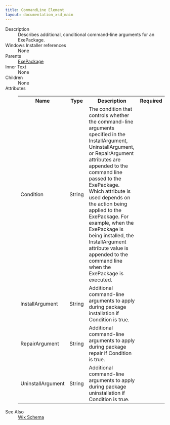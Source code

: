 ```yaml
---
title: CommandLine Element
layout: documentation_xsd_main
---
```

<dl>
  <dt>Description</dt>
  <dd>Describes additional, conditional command-line arguments for an ExePackage.</dd>
  <dt>Windows Installer references</dt>
  <dd>None</dd>
  <dt>Parents</dt>
  <dd>
    <a href="../exepackage/">ExePackage</a>
  </dd>
  <dt>Inner Text</dt>
  <dd>None</dd>
  <dt>Children</dt>
  <dd>None</dd>
  <dt>Attributes</dt>
  <dd>
    <table cellspacing="0" cellpadding="0" class="schema">
      <tr>
        <th width="15%">Name</th>
        <th width="15%">Type</th>
        <th width="65%">Description</th>
        <th width="15%">Required</th>
      </tr>
      <tr>
        <td>Condition</td>
        <td>String</td>
        <td>               The condition that controls whether the command-line arguments specified in the               InstallArgument, UninstallArgument, or RepairArgument attributes are appended to the               command line passed to the ExePackage. Which attribute is used depends on the               action being applied to the ExePackage. For example, when the ExePackage is               being installed, the InstallArgument attribute value is appended to the command               line when the ExePackage is executed.           </td>
        <td>&nbsp;</td>
      </tr>
      <tr>
        <td>InstallArgument</td>
        <td>String</td>
        <td>Additional command-line arguments to apply during package installation if Condition is true.</td>
        <td>&nbsp;</td>
      </tr>
      <tr>
        <td>RepairArgument</td>
        <td>String</td>
        <td>Additional command-line arguments to apply during package repair if Condition is true.</td>
        <td>&nbsp;</td>
      </tr>
      <tr>
        <td>UninstallArgument</td>
        <td>String</td>
        <td>Additional command-line arguments to apply during package uninstallation if Condition is true.</td>
        <td>&nbsp;</td>
      </tr>
    </table>
  </dd>
  <dt>See Also</dt>
  <dd>
    <a href="../">Wix Schema</a>
  </dd>
</dl>
